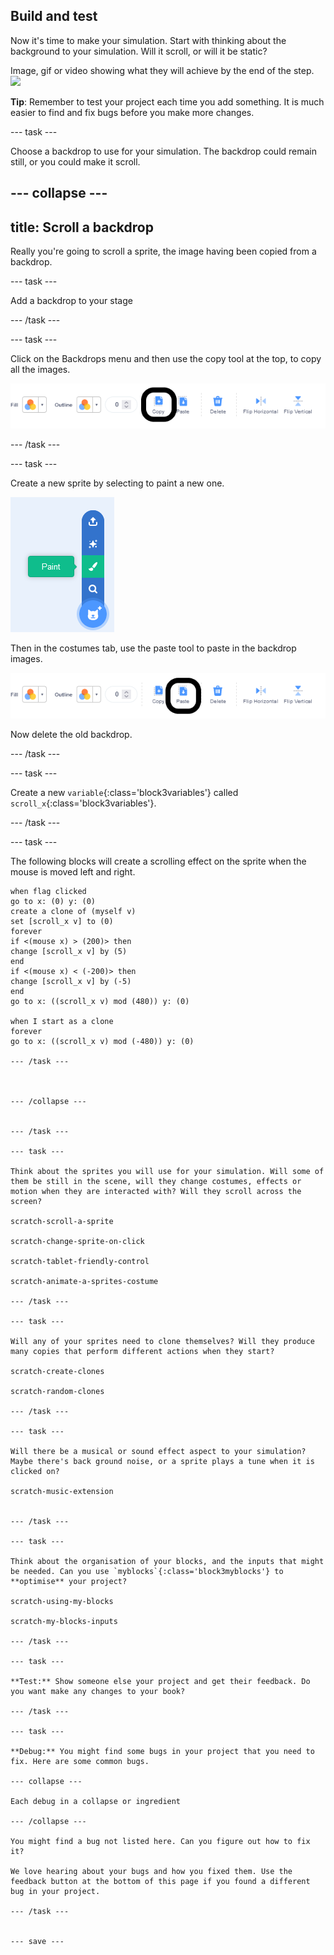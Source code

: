 ## Build and test

Now it's time to make your simulation. Start with thinking about the background to your simulation. Will it scroll, or will it be static?

Image, gif or video showing what they will achieve by the end of the step. ![](images/image.png)

**Tip**: Remember to test your project each time you add something. It is much easier to find and fix bugs before you make more changes.

--- task ---

Choose a backdrop to use for your simulation. The backdrop could remain still, or you could make it scroll.

--- collapse ---
---
title: Scroll a backdrop
---

Really you're going to scroll a sprite, the image having been copied from a backdrop.

--- task ---

Add a backdrop to your stage

--- /task ---

--- task ---

Click on the Backdrops menu and then use the copy tool at the top, to copy all the images.

![copy tool highlighted in the tool bar](images/copy-backdrop.png)

--- /task ---

--- task ---

Create a new sprite by selecting to paint a new one.

![paint new sprite tool selected](images/paint-new-sprite.png)

Then in the costumes tab, use the paste tool to paste in the backdrop images.

![paste tool highlighted in the tool bar](images/paste-backdrop.png)

Now delete the old backdrop.

--- /task ---

--- task ---

Create a new `variable`{:class='block3variables'} called `scroll_x`{:class='block3variables'}.

--- /task ---

--- task ---

The following blocks will create a scrolling effect on the sprite when the mouse is moved left and right.

```blocks3
when flag clicked
go to x: (0) y: (0)
create a clone of (myself v)
set [scroll_x v] to (0)
forever
if <(mouse x) > (200)> then
change [scroll_x v] by (5)
end
if <(mouse x) < (-200)> then
change [scroll_x v] by (-5)
end
go to x: ((scroll_x v) mod (480)) y: (0)

when I start as a clone
forever
go to x: ((scroll_x v) mod (-480)) y: (0)

--- /task ---



--- /collapse ---


--- /task ---

--- task ---

Think about the sprites you will use for your simulation. Will some of them be still in the scene, will they change costumes, effects or motion when they are interacted with? Will they scroll across the screen?

scratch-scroll-a-sprite

scratch-change-sprite-on-click

scratch-tablet-friendly-control

scratch-animate-a-sprites-costume

--- /task ---

--- task ---

Will any of your sprites need to clone themselves? Will they produce many copies that perform different actions when they start?

scratch-create-clones

scratch-random-clones

--- /task ---

--- task ---

Will there be a musical or sound effect aspect to your simulation? Maybe there's back ground noise, or a sprite plays a tune when it is clicked on?

scratch-music-extension


--- /task ---

--- task ---

Think about the organisation of your blocks, and the inputs that might be needed. Can you use `myblocks`{:class='block3myblocks'} to **optimise** your project?

scratch-using-my-blocks

scratch-my-blocks-inputs

--- /task ---

--- task ---

**Test:** Show someone else your project and get their feedback. Do you want make any changes to your book? 

--- /task ---
 
--- task ---

**Debug:** You might find some bugs in your project that you need to fix. Here are some common bugs.

--- collapse ---

Each debug in a collapse or ingredient

--- /collapse ---

You might find a bug not listed here. Can you figure out how to fix it?

We love hearing about your bugs and how you fixed them. Use the feedback button at the bottom of this page if you found a different bug in your project.

--- /task ---


--- save ---
